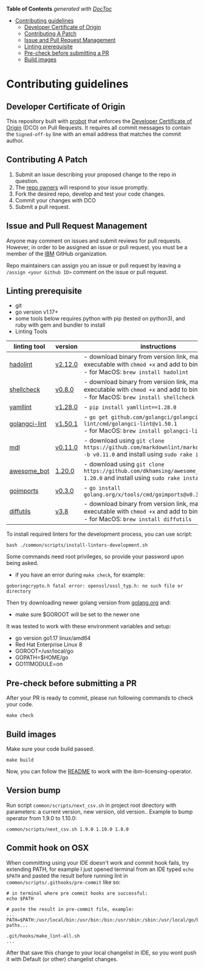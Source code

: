 <!-- START doctoc generated TOC please keep comment here to allow auto update -->
<!-- DON'T EDIT THIS SECTION, INSTEAD RE-RUN doctoc TO UPDATE -->
**Table of Contents**  *generated with [DocToc](https://github.com/thlorenz/doctoc)*

- [Contributing guidelines](#contributing-guidelines)
    - [Developer Certificate of Origin](#developer-certificate-of-origin)
    - [Contributing A Patch](#contributing-a-patch)
    - [Issue and Pull Request Management](#issue-and-pull-request-management)
    - [Linting prerequisite](#linting-prerequisite)
    - [Pre-check before submitting a PR](#pre-check-before-submitting-a-pr)
    - [Build images](#build-images)

<!-- END doctoc generated TOC please keep comment here to allow auto update -->

# Contributing guidelines

## Developer Certificate of Origin

This repository built with [probot](https://github.com/probot/probot) that enforces
the [Developer Certificate of Origin](https://developercertificate.org/) (DCO) on Pull Requests. It requires all commit
messages to contain the `Signed-off-by` line with an email address that matches the commit author.

## Contributing A Patch

1. Submit an issue describing your proposed change to the repo in question.
1. The [repo owners](OWNERS) will respond to your issue promptly.
1. Fork the desired repo, develop and test your code changes.
1. Commit your changes with DCO
1. Submit a pull request.

## Issue and Pull Request Management

Anyone may comment on issues and submit reviews for pull requests. However, in
order to be assigned an issue or pull request, you must be a member of the
[IBM](https://github.com/ibm) GitHub organization.

Repo maintainers can assign you an issue or pull request by leaving a
`/assign <your Github ID>` comment on the issue or pull request.

## Linting prerequisite

- git
- go version v1.17+
- some tools below requires python with pip (tested on python3), and ruby with gem and bundler to install
- Linting Tools

| linting tool                                                            | version                                                                      | instructions                                                                                                                             |
|-------------------------------------------------------------------------|------------------------------------------------------------------------------|------------------------------------------------------------------------------------------------------------------------------------------|
| [hadolint](https://github.com/hadolint/hadolint#install)                | [v2.12.0](https://github.com/hadolint/hadolint/releases/tag/v2.12.0)         | - download binary from version link, make executable with `chmod +x` and add to bin directory<br/>- for MacOS: `brew install hadolint`   |
| [shellcheck](https://github.com/koalaman/shellcheck#installing)         | [v0.8.0](https://github.com/koalaman/shellcheck/releases/tag/v0.8.0)         | - download binary from version link, make executable with `chmod +x` and add to bin directory<br/>- for MacOS: `brew install shellcheck` |
| [yamllint](https://github.com/adrienverge/yamllint#installation)        | [v1.28.0](https://github.com/adrienverge/yamllint/releases/tag/v1.28.0)      | - `pip install yamllint==1.28.0`                                                                                                         |
| [golangci-lint](https://github.com/golangci/golangci-lint#install)      | [v1.50.1](https://github.com/golangci/golangci-lint/releases/tag/v1.50.1)    | - `go get github.com/golangci/golangci-lint/cmd/golangci-lint@v1.50.1`<br/>- for MacOS: `brew install golangci-lint`                     |
| [mdl](https://github.com/markdownlint/markdownlint#installation)        | [v0.11.0](https://github.com/markdownlint/markdownlint/releases/tag/v0.11.0) | - download using `git clone https://github.com/markdownlint/markdownlint.git -b v0.11.0` and install using `sudo rake install`           |
| [awesome_bot](https://github.com/dkhamsing/awesome_bot#installation)    | [1.20.0](https://github.com/dkhamsing/awesome_bot/releases/tag/1.20.0)       | - download using `git clone https://github.com/dkhamsing/awesome_bot.git -b 1.20.0` and install using `sudo rake install`                |
| [goimports](https://pkg.go.dev/golang.org/x/tools@v0.3.0/cmd/goimports) | [v0.3.0](https://pkg.go.dev/golang.org/x/tools@v0.3.0/cmd/goimports)         | - `go install golang.org/x/tools/cmd/goimports@v0.3.0`                                                                                   |
| [diffutils](https://www.gnu.org/software/diffutils/)                    | [v3.8](https://ftp.gnu.org/gnu/diffutils/diffutils-3.8.tar.xz)               | - download binary from version link, make executable with `chmod +x` and add to bin directory<br/>- for MacOS: `brew install diffutils`  |

To install required linters for the development process, you can use script:

```shell
bash ./common/scripts/install-linters-development.sh
```

Some commands need root privileges, so provide your password upon being asked.

- if you have an error during `make check`, for example:

```shell
goboringcrypto.h fatal error: openssl/ossl_typ.h: no such file or directory
```

Then try downloading newer golang version from [golang.org](https://golang.org) and:

- make sure $GOROOT will be set to the newer one

It was tested to work with these environment variables and setup:

- go version go1.17 linux/amd64
- Red Hat Enterprise Linux 8
- GOROOT=/usr/local/go
- GOPATH=$HOME/go
- GO111MODULE=on

## Pre-check before submitting a PR

After your PR is ready to commit, please run following commands to check your code.

```shell
make check
```

## Build images

Make sure your code build passed.

```shell
make build
```

Now, you can follow the [README](./README.md) to work with the ibm-licensing-operator.

## Version bump

Run script `common/scripts/next_csv.sh` in project root directory with parameters: a current version, new version, old
version..
Example to bump operator from 1.9.0 to 1.10.0:

```shell
common/scripts/next_csv.sh 1.9.0 1.10.0 1.8.0
```

## Commit hook on OSX

When committing using your IDE doesn't work and commit hook fails, try extending PATH, for example I just opened
terminal from an IDE typed `echo $PATH` and pasted the result before running lint
in `common/scripts/.githooks/pre-commit` like so:

```shell
# in terminal where pre commit hooks are successful:
echo $PATH

# paste the result in pre-commit file, example:
...
PATH=$PATH:/usr/local/bin:/usr/bin:/bin:/usr/sbin:/sbin:/usr/local/go/bin:...other paths...

.git/hooks/make_lint-all.sh
...
```

After that save this change to your local changelist in IDE, so you wont push it with Default (or other) changelist
changes.